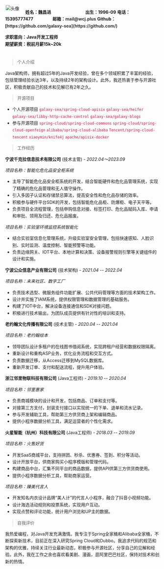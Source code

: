 
<style>

html body {
    line-height: 1.6;
}

thead {
    display: table-row-group;
}


#work table td{
    padding: 1px 13px;
}

table td {
    word-break: break-all;
}
td, th {
   border: none!important;
}

html body code {
    color: #c7254e;
    background-color: #f9f2f4;
    border-radius: 2px;
}

html body a {
    color: #333;
    text-decoration: none;
}

/* img{
    width:126px;
    height:170px;
} */

</style>

<div style="float:left;border:solid 1px 000;margin:2px;margin-right:20px;">
    <img src="https://beautiful-senior.oss-cn-hangzhou.aliyuncs.com/header.jpg" alt="头像" />
</div>

**姓名：魏昌进&emsp;&emsp;&emsp;&emsp;&emsp;&emsp;&emsp;&emsp;出生：1996-09**
**电话：15395777477&emsp;&emsp;&emsp;&emsp;&ensp;邮箱：mail@wcj.plus**
**Github：[https://github.com/galaxy-sea](https://github.com/)**

**求职意向：Java开发工程师**  
**期望薪资：税前月薪15k~20k**  
&emsp;


> 个人介绍

Java架构师，拥有超过5年的Java开发经验，曾在多个领域积累了丰富的经验，包括管理经验长达3年，以及持续2年的架构设计。此外，我还热衷于参与开源社区，积极贡献自己的技术和见解已有2年之久。

> 开源项目

- 个人开源项目
[`galaxy-sea/spring-cloud-apisix`](https://github.com/galaxy-sea/spring-cloud-apisix) [`galaxy-sea/heifer`](https://github.com/galaxy-sea/heifer) [`galaxy-sea/libby-http-cache-control`](https://github.com/galaxy-sea/libby-http-cache-control) [`galaxy-sea/galaxy-blogs`](https://github.com/galaxy-sea/galaxy-blogs)
- 参与开源项目
[`spring-cloud/spring-cloud-commons`](https://github.com/spring-cloud/spring-cloud-commons) [`spring-cloud/spring-cloud-openfeign`](https://github.com/spring-cloud/spring-cloud-openfeign) [`alibaba/spring-cloud-alibaba`](https://github.com/alibaba/spring-cloud-alibaba) [`Tencent/spring-cloud-tencent`](https://github.com/Tencent/spring-cloud-tencent) [`xiaoymin/knife4j`](https://github.com/xiaoymin/knife4j) [`apache/apisix-docker`](https://github.com/apache/apisix-docker) 



<div id="commercial">

> 工作经历

**宁波千克拉信息技术有限公司** (技术主管) - *2022.04～2023.09*

*项目名称：智能化危化品安全柜系统*
- 主导了智能危化品安全柜系统的开发，结合智能硬件和危化品管理系统，实现了精确的危化品管理和无人值守操作。
- 引入多因子认证和存储禁忌算法，提高安全性和危化品存储的效率。
- 积极参与硬件平台SDK的开发，包括智能危化品柜、防爆柜、电子天平等。
- 负责项目全流程管理，包括申购信息对接、标签打印、危化品赋码入库、申请和审批、领用及归还、危化品报废。

*项目名称：实验室环境监控系统智能化*
- 结合实验室信息化管理系统，升级实验室安全管理，包括快速感知、人脸识别、实时监测、温度控制、智能预警等功能。
- 负责边缘网关、IOT平台、本地计算和决策、设备报警规则引擎等关键组件的设计和实施。

**宁波公众信息产业有限公司** (技术架构) - *2021.04 -- 2022.04*

*项目名称：未来社区、数字工厂*
- 负责技术选型、微服务组件功能扩展、公共代码管理等方面的技术架构工作。
- 设计并实施了IAM系统，提供权限管理和数据管理的基础服务。
- 构建了IOT中台，解决设备连接通信和SDK对接问题。
- 积极进行技术输出，为团队成员提供有针对性的培训和支持。

**老约翰文化传播有限公司** (技术主管) - *2020.04 -- 2021.04*

*项目名称：老约翰绘本*
- 领导团队设计多租户的在线图书借阅系统，实现跨租户经营和数据权限隔离。
- 重新设计和重构ASP业务，优化业务流程和交互方式。
- 负责数据迁移，从Access迁移到MySQL数据库。
- 重新开发订单、支付和配送流程，提升用户体验。

**浙江邻里物联科技有限公司** (Java工程师) - *2019.10 -- 2020.04*

*项目名称：邻里惠家*
- 负责商城模块的设计和开发，包括商品、订单和支付等。
- 对接第三方支付，封装支付接口以实现统一的下单、退单和流水记录。
- 参与开发辅助工具，帮助第三方供货商上架和编辑商品。
- 提供小程序数据分析工具，满足运营者的个性化需求。

**火星智能（杭州）科技有限公司** (Java工程师) - *2018.03 -- 2019.09*

*项目名称：火售好货*
- 开发SaaS商城平台，支持拼团、秒杀、优惠券、签到、积分等活动。
- 设计开放平台，供商家购买小程序模版和管理代码。
- 构建商品中台，汇集不同平台的商品数据，提供API供第三方供货商使用。
- 提供小程序数据分析工具，帮助商家运营。

*项目名称：臻美代言人*
- 开发知名内衣设计品牌“美人计”的代言人小程序，融合了抖音小视频功能。
- 设计海选活动规则和投票系统，实现用户互动。
- 实现点赞和评论功能，统计用户浏览和UP主的数据。

</div>

<!-- > 工作经历

<div id = "work">

| 公司名称                     | 职位       | 在职时间           | 离职原因       |
| :--------------------------- | :--------- | :----------------- | :------------- |
| 宁波千克拉信息技术有限公司     | 技术架构   | 2022.04 -- 2023.09 | 合同到期       |
| 宁波公众信息产业有限公司     | 技术架构   | 2021.04 -- 2022.04 | 合同到期       |
| 老约翰文化传播有限公司       | 技术主管   | 2020.04 -- 2021.04 | Java输给了PHP  |
| 浙江邻里物联科技有限公司     | Java工程师 | 2019.10 -- 2020.04 | 20年疫情倒闭   |
| 火星智能（杭州）科技有限公司 | Java工程师 | 2018.03 -- 2019.09 | 为了曾经的真爱 | -->


> 自我评价

我热爱编程，对Java开发充满激情。我专注于Spring全家桶和Alibaba全家桶，不断探索新技术，目前正在深入研究Spring Cloud和Dubbo。我追求代码的规范和架构的优雅，持续关注行业最新动态，积极参与开源社区，分享自己的见解和经验。此外，我在工作之余也喜欢看美剧、漫画，逛阿里巴巴社区，保持对技术和创新的热情。
